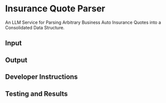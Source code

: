 # Insurance Quote Parser
An LLM Service for Parsing Arbitrary Business Auto Insurance Quotes into a Consolidated Data Structure.

## Input 

## Output 

## Developer Instructions

## Testing and Results 




